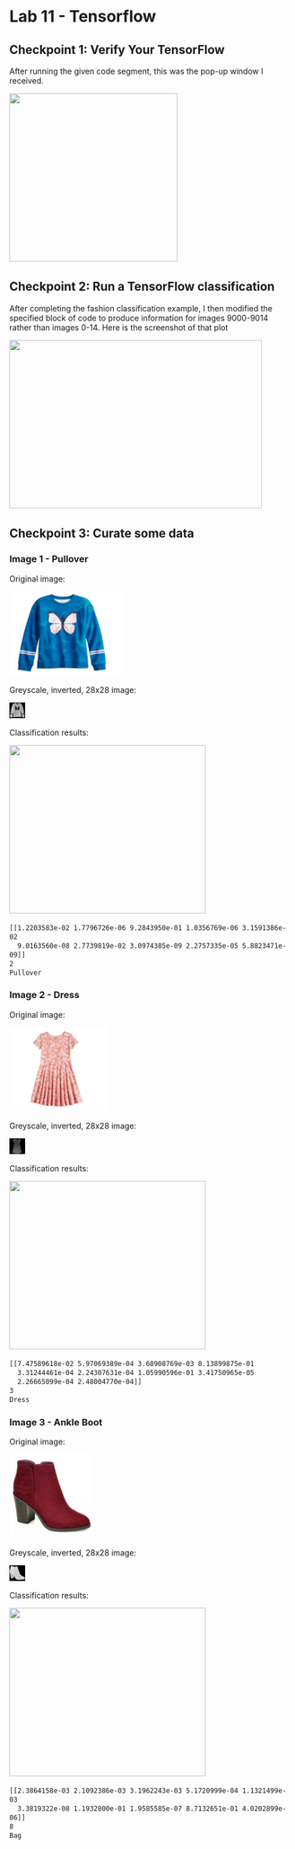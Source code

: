 # Lab 11 - Tensorflow

## Checkpoint 1: Verify Your TensorFlow

After running the given code segment, this was the pop-up window I received.

<img src="https://user-images.githubusercontent.com/25308429/162220149-10ea96ec-65e6-4d64-977a-02a7cda68ad1.png" width="300" height="300" />

## Checkpoint 2: Run a TensorFlow classification

After completing the fashion classification example, I then modified the specified block of code to produce information for images 9000-9014 rather than images 0-14. Here is the screenshot of that plot

<img src="https://user-images.githubusercontent.com/25308429/162256097-5ae4a943-773f-4823-a1c4-b6d4493147f9.png" width="450" height="300" />

## Checkpoint 3: Curate some data

### Image 1 - Pullover

Original image:

<img src="./images/pullover.JPG" width="200" height="150" />

Greyscale, inverted, 28x28 image:

<img src="./images/pullover_processed.png" />

Classification results:

<img src="https://user-images.githubusercontent.com/25308429/162356537-22b97c95-0e7b-4dc4-874e-89063127914a.png" width="350" height="300" />

```
[[1.2203583e-02 1.7796726e-06 9.2843950e-01 1.0356769e-06 3.1591386e-02
  9.0163560e-08 2.7739819e-02 3.0974385e-09 2.2757335e-05 5.8823471e-09]]
2
Pullover
```

### Image 2 - Dress

Original image:

<img src="./images/dress.JPG" width="175" height="150" />

Greyscale, inverted, 28x28 image:

<img src="./images/dress_processed.png" />

Classification results:

<img src="https://user-images.githubusercontent.com/25308429/162356737-0b04bfbe-de09-4f43-9ed7-31130514a3b8.png" width="350" height="300" />

```
[[7.47589618e-02 5.97069389e-04 3.68908769e-03 8.13899875e-01
  3.31244461e-04 2.24307631e-04 1.05990596e-01 3.41750965e-05
  2.26665099e-04 2.48004770e-04]]
3
Dress
```

### Image 3 - Ankle Boot

Original image:

<img src="./images/ankleboot.JPG" width="150" height="150" />

Greyscale, inverted, 28x28 image:

<img src="./images/ankleboot_processed.png" />

Classification results:

<img src="https://user-images.githubusercontent.com/25308429/162356843-141fcbe6-bf39-44ae-b4c7-ec8a02cd239b.png" width="350" height="300" />

```
[[2.3864158e-03 2.1092386e-03 3.1962243e-03 5.1720999e-04 1.1321499e-03
  3.3819322e-08 1.1932800e-01 1.9585585e-07 8.7132651e-01 4.0202899e-06]]
8
Bag
```
